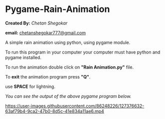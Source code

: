 # Pygame-Rain-Animation

**Created By:**
*Chetan Shegokar*

**email:**
chetanshegokar777@gmail.com

A simple rain animation using python, using pygame module.

To run this program in your computer your computer must have python and pygame installed.

To run the animation double click on **"Rain Animation.py"** file.

To **exit** the animation program press **"Q"**.

use **SPACE** for lightning.

*You can see the output of the above pygame program below.*

https://user-images.githubusercontent.com/86248226/127376632-63af79b4-9ca2-47b0-8d5c-41e834a11ae6.mp4


